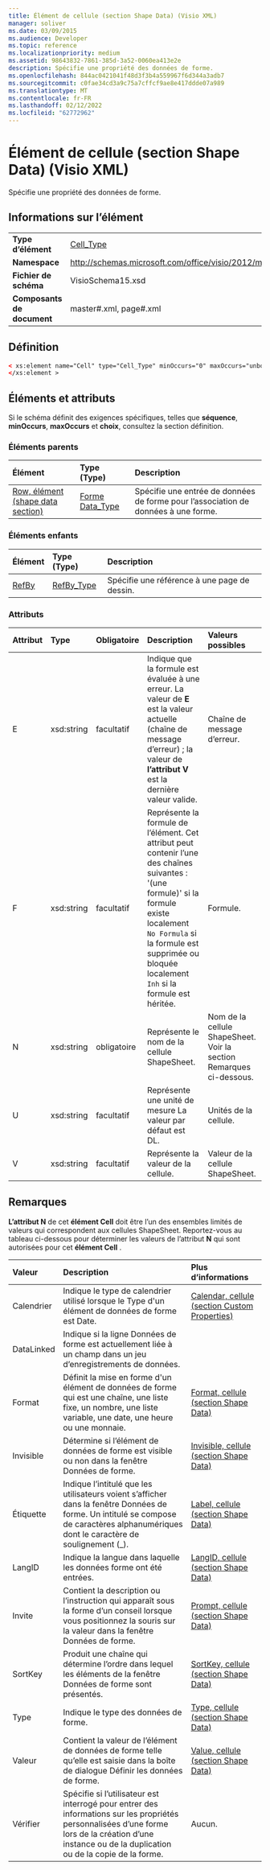 ```yaml
---
title: Élément de cellule (section Shape Data) (Visio XML)
manager: soliver
ms.date: 03/09/2015
ms.audience: Developer
ms.topic: reference
ms.localizationpriority: medium
ms.assetid: 98643832-7861-385d-3a52-0060ea413e2e
description: Spécifie une propriété des données de forme.
ms.openlocfilehash: 844ac0421041f48d3f3b4a559967f6d344a3adb7
ms.sourcegitcommit: c0fae34cd3a9c75a7cffcf9ae8e417ddde07a989
ms.translationtype: MT
ms.contentlocale: fr-FR
ms.lasthandoff: 02/12/2022
ms.locfileid: "62772962"
---
```

# <a name="cell-element-shape-data-section-visio-xml"></a>Élément de cellule (section Shape Data) (Visio XML)

Spécifie une propriété des données de forme.
  
## <a name="element-information"></a>Informations sur l’élément

|||
|:-----|:-----|
|**Type d’élément** <br/> |[Cell_Type](cell_type-complextypevisio-xml.md) <br/> |
|**Namespace** <br/> |http://schemas.microsoft.com/office/visio/2012/main  <br/> |
|**Fichier de schéma** <br/> |VisioSchema15.xsd  <br/> |
|**Composants de document** <br/> |master#.xml, page#.xml  <br/> |
   
## <a name="definition"></a>Définition

```XML
< xs:element name="Cell" type="Cell_Type" minOccurs="0" maxOccurs="unbounded" >
</xs:element >
```

## <a name="elements-and-attributes"></a>Éléments et attributs

Si le schéma définit des exigences spécifiques, telles que **séquence**, **minOccurs**, **maxOccurs** et **choix**, consultez la section définition. 
  
### <a name="parent-elements"></a>Éléments parents

|**Élément**|**Type (Type)**|**Description**|
|:-----|:-----|:-----|
|[Row, élément (shape data section)](row-element-shape-data-sectionvisio-xml.md) <br/> |[Forme Data_Type](propertyrow_type-complextypevisio-xml.md) <br/> |Spécifie une entrée de données de forme pour l’association de données à une forme. |
   
### <a name="child-elements"></a>Éléments enfants

|**Élément**|**Type (Type)**|**Description**|
|:-----|:-----|:-----|
|[RefBy](refby-element-cell_type-complextypevisio-xml.md) <br/> |[RefBy_Type](refby_type-complextypevisio-xml.md) <br/> |Spécifie une référence à une page de dessin. |
   
### <a name="attributes"></a>Attributs

|**Attribut**|**Type**|**Obligatoire**|**Description**|**Valeurs possibles**|
|:-----|:-----|:-----|:-----|:-----|
|E  <br/> |xsd:string  <br/> |facultatif  <br/> |Indique que la formule est évaluée à une erreur. La valeur de **E** est la valeur actuelle (chaîne de message d’erreur) ; la valeur de **l’attribut V** est la dernière valeur valide. |Chaîne de message d’erreur. |
|F  <br/> |xsd:string  <br/> |facultatif  <br/> | Représente la formule de l’élément. Cet attribut peut contenir l’une des chaînes suivantes :  <br/>  '(une formule)' si la formule existe localement  <br/>  `No Formula` si la formule est supprimée ou bloquée localement  <br/>  `Inh` si la formule est héritée. |Formule. |
|N  <br/> |xsd:string  <br/> |obligatoire  <br/> |Représente le nom de la cellule ShapeSheet. |Nom de la cellule ShapeSheet. Voir la section Remarques ci-dessous. |
|U  <br/> |xsd:string  <br/> |facultatif  <br/> |Représente une unité de mesure La valeur par défaut est DL. |Unités de la cellule. |
|V  <br/> |xsd:string  <br/> |facultatif  <br/> |Représente la valeur de la cellule. |Valeur de la cellule ShapeSheet. |
   
## <a name="remarks"></a>Remarques

**L’attribut N** de cet **élément Cell** doit être l’un des ensembles limités de valeurs qui correspondent aux cellules ShapeSheet. Reportez-vous au tableau ci-dessous pour déterminer les valeurs de l’attribut **N** qui sont autorisées pour cet **élément Cell** . 
  
|**Valeur**|**Description**|**Plus d’informations**|
|:-----|:-----|:-----|
|Calendrier  <br/> |Indique le type de calendrier utilisé lorsque le Type d'un élément de données de forme est Date. |[Calendar, cellule (section Custom Properties)](calendar-cell-shape-data-section.md) <br/> |
|DataLinked  <br/> |Indique si la ligne Données de forme est actuellement liée à un champ dans un jeu d’enregistrements de données. ||
|Format  <br/> |Définit la mise en forme d'un élément de données de forme qui est une chaîne, une liste fixe, un nombre, une liste variable, une date, une heure ou une monnaie. |[Format, cellule (section Shape Data)](format-cell-shape-data-section.md) <br/> |
|Invisible  <br/> |Détermine si l’élément de données de forme est visible ou non dans la fenêtre Données de forme. |[Invisible, cellule (section Shape Data)](invisible-cell-shape-data-section.md) <br/> |
|Étiquette  <br/> |Indique l’intitulé que les utilisateurs voient s’afficher dans la fenêtre  Données de forme. Un intitulé se compose de caractères alphanumériques dont le caractère de soulignement (_). |[Label, cellule (section Shape Data)](label-cell-shape-data-section.md) <br/> |
|LangID  <br/> |Indique la langue dans laquelle les données forme ont été entrées. |[LangID, cellule (section Shape Data)](langid-cell-shape-data-section.md) <br/> |
|Invite  <br/> |Contient la description ou l’instruction qui apparaît sous la forme d’un conseil lorsque vous positionnez la souris sur la valeur dans la fenêtre Données de forme. |[Prompt, cellule (section Shape Data)](prompt-cell-shape-data-section.md) <br/> |
|SortKey  <br/> |Produit une chaîne qui détermine l’ordre dans lequel les éléments de la fenêtre Données de forme sont présentés. |[SortKey, cellule (section Shape Data)](sortkey-cell-shape-data-section.md) <br/> |
|Type  <br/> |Indique le type des données de forme. |[Type, cellule (section Shape Data)](type-cell-shape-data-section.md) <br/> |
|Valeur  <br/> |Contient la valeur de l’élément de données de forme telle qu’elle est saisie dans la boîte de dialogue Définir les données de forme. |[Value, cellule (section Shape Data)](value-cell-shape-data-section.md) <br/> |
|Vérifier  <br/> |Spécifie si l’utilisateur est interrogé pour entrer des informations sur les propriétés personnalisées d’une forme lors de la création d’une instance ou de la duplication ou de la copie de la forme. |Aucun. |
   


